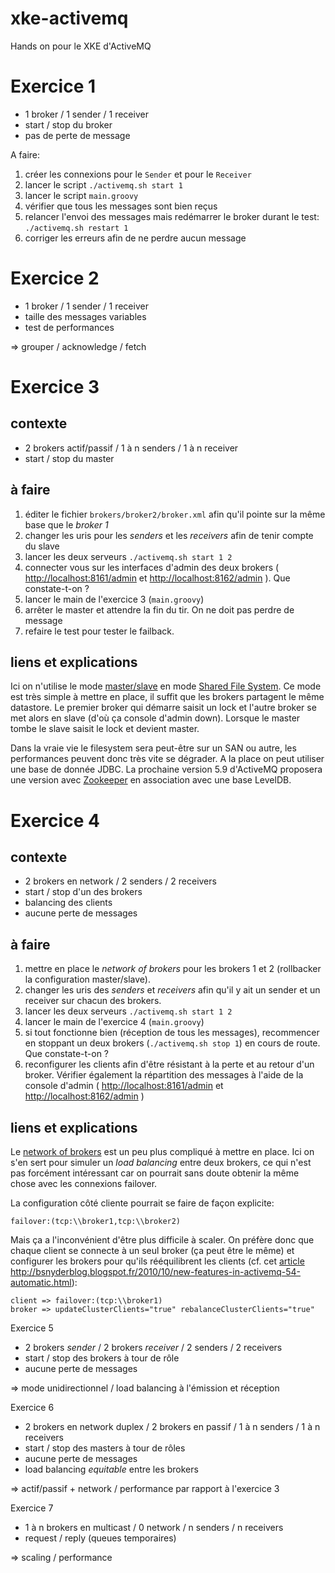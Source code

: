 xke-activemq
============

Hands on pour le XKE d'ActiveMQ

# Exercice 1

* 1 broker / 1 sender / 1 receiver
* start / stop du broker
* pas de perte de message

A faire:

1. créer les connexions pour le `Sender` et pour le `Receiver`
2. lancer le script `./activemq.sh start 1`
3. lancer le script `main.groovy`
4. vérifier que tous les messages sont bien reçus
5. relancer l'envoi des messages mais redémarrer le broker durant le test: `./activemq.sh restart 1`
6. corriger les erreurs afin de ne perdre aucun message

# Exercice 2

* 1 broker / 1 sender / 1 receiver
* taille des messages variables
* test de performances

=> grouper / acknowledge / fetch

# Exercice 3

## contexte
* 2 brokers actif/passif / 1 à n senders / 1 à n receiver
* start / stop du master

## à faire

1. éditer le fichier `brokers/broker2/broker.xml` afin qu'il pointe sur la même base que le _broker 1_
2. changer les uris pour les _senders_ et les _receivers_ afin de tenir compte du slave
3. lancer les deux serveurs `./activemq.sh start 1 2`
4. connecter vous sur les interfaces d'admin des deux brokers ( [http://localhost:8161/admin](http://localhost:8161/admin)  et [http://localhost:8162/admin](http://localhost:8162/admin) ). Que constate-t-on ?
5. lancer le main de l'exercice 3 (`main.groovy`)
6. arrêter le master et attendre la fin du tir. On ne doit pas perdre de message
7. refaire le test pour tester le failback.

## liens et explications

Ici on n'utilise le mode [master/slave](http://activemq.apache.org/masterslave.html) en mode [Shared File System](http://activemq.apache.org/shared-file-system-master-slave.html). Ce mode est très simple à mettre en place, il suffit que les brokers partagent le même datastore. Le premier broker qui démarre saisit un lock et l'autre broker se met alors en slave (d'où ça console d'admin down). Lorsque le master tombe le slave saisit le lock et devient master. 

Dans la vraie vie le filesystem sera peut-être sur un SAN ou autre, les performances peuvent donc très vite se dégrader. A la place on peut utiliser une base de donnée JDBC. La prochaine version 5.9 d'ActiveMQ proposera une version avec [Zookeeper](http://activemq.apache.org/replicated-leveldb-store.html) en association avec une base LevelDB.

# Exercice 4

## contexte

* 2 brokers en network / 2 senders / 2 receivers
* start / stop d'un des brokers
* balancing des clients
* aucune perte de messages

## à faire

1. mettre en place le _network of brokers_ pour les brokers 1 et 2 (rollbacker la configuration master/slave).
2. changer les uris des _senders_ et _receivers_ afin qu'il y ait un sender et un receiver sur chacun des brokers.
3. lancer les deux serveurs `./activemq.sh start 1 2`
4. lancer le main de l'exercice 4 (`main.groovy`)
5. si tout fonctionne bien (réception de tous les messages), recommencer en stoppant un deux brokers (`./activemq.sh stop 1`) en cours de route. Que constate-t-on ?
6. reconfigurer les clients afin d'être résistant à la perte et au retour d'un broker. Vérifier également la répartition des messages à l'aide de la console d'admin ( [http://localhost:8161/admin](http://localhost:8161/admin)  et [http://localhost:8162/admin](http://localhost:8162/admin) )

##  liens et explications

Le [network of brokers](http://activemq.apache.org/networks-of-brokers.html) est un peu plus compliqué à mettre en place. Ici on s'en sert pour simuler un _load balancing_ entre deux brokers, ce qui n'est pas forcément intéressant car on pourrait sans doute obtenir la même chose avec les connexions failover.

La configuration côté cliente pourrait se faire de façon explicite:

    failover:(tcp:\\broker1,tcp:\\broker2)

Mais ça a l'inconvénient d'être plus difficile à scaler. On préfère donc que chaque client se connecte à un seul broker (ça peut être le même) et configurer les brokers pour qu'ils rééquilibrent les clients (cf. cet [article]() http://bsnyderblog.blogspot.fr/2010/10/new-features-in-activemq-54-automatic.html):

    client => failover:(tcp:\\broker1)
    broker => updateClusterClients="true" rebalanceClusterClients="true" 


Exercice 5

* 2 brokers _sender_ / 2 brokers _receiver_ / 2 senders / 2 receivers
* start / stop des brokers à tour de rôle
* aucune perte de messages

=> mode unidirectionnel / load balancing à l'émission et réception

Exercice 6

* 2 brokers en network duplex / 2 brokers en passif / 1 à n senders / 1 à n receivers
* start / stop des masters à tour de rôles
* aucune perte de messages
* load balancing _equitable_ entre les brokers

=> actif/passif + network / performance par rapport à l'exercice 3

Exercice 7

* 1 à n brokers en multicast / 0 network / n senders / n receivers
* request / reply (queues temporaires)

=> scaling / performance
